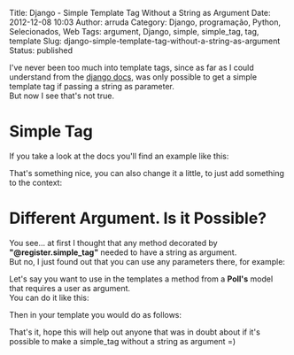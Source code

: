 Title: Django - Simple Template Tag Without a String as Argument
Date: 2012-12-08 10:03
Author: arruda
Category: Django, programação, Python, Selecionados, Web
Tags: argument, Django, simple, simple_tag, tag, template
Slug: django-simple-template-tag-without-a-string-as-argument
Status: published

I've never been too much into template tags, since as far as I could understand from the [django docs](https://docs.djangoproject.com/en/1.3/howto/custom-template-tags/ "Django template tag docs"), was only possible to get a simple template tag if passing a string as parameter.  
But now I see that's not true.

Simple Tag
==========

<p>

If you take a look at the docs you'll find an example like this:  

<script src="https://gist.github.com/4220855.js?file=simple_tag_string.py"></script>
</p>
<p>

That's something nice, you can also change it a little, to just add something to the context:  

<script src="https://gist.github.com/4220855.js?file=simple_tag_string_context.py"></script>
</p>

Different Argument. Is it Possible?
===================================

You see... at first I thought that any method decorated by **"\@register.simple\_tag"** needed to have a string as argument.  
But no, I just found out that you can use any parameters there, for example:

Let's say you want to use in the templates a method from a **Poll's** model that requires a user as argument.  
You can do it like this:

<p>
<script src="https://gist.github.com/4220855.js?file=polls_tags.py"></script>
</p>
<p>

Then in your template you would do as follows:  

<script src="https://gist.github.com/4220855.js?file=sometemplate.html"></script>
</p>

That's it, hope this will help out anyone that was in doubt about if it's possible to make a simple\_tag without a string as argument =)
